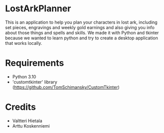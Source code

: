 # LostArkPlanner

This is an application to help you plan your characters in lost ark, including set pieces, engravings and weekly gold earnings and also giving you info about those things and spells and skills.
We made it with Python and tkinter because we wanted to learn python and try to create a desktop application that works locally. 



# Requirements

- Python 3.10
- 'customtkinter' library (https://github.com/TomSchimansky/CustomTkinter)




# Credits
- Valtteri Hietala
- Arttu Koskenniemi
